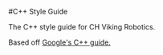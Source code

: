 #C++ Style Guide

The C++ style guide for CH Viking Robotics.

Based off [Google's C++ guide.](https://google.github.io/styleguide/cppguide.html)